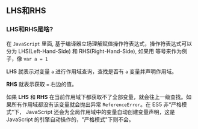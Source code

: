 ## LHS和RHS

### LHS和RHS是啥?

在 `JavaScript` 里面, 基于编译器立场理解赋值操作符表达式，操作符表达式可以分为 LHS(Left-Hand-Side) 和 RHS(Right-Hand-Side), 如果用 等号来作为例子，像 `var a = 1`

**LHS** 就表示对变量 `a` 进行作用域查询，查找是否有 `a` 变量并声明作用域。

**RHS** 就表示获取 `=` 右边的值。

如果 **LHS** 和 **RHS** 在当前作用域下都获取不了全部变量，就会往上一级查找。如果所有作用域都没有该变量就会抛出异常 `ReferenceError`。在 ES5 非“严格模式”下， JavaScript 还会为全局作用域中的变量自动创建变量声明，这是 JavaScript 的引擎自动操作的，"严格模式"下则不会。


